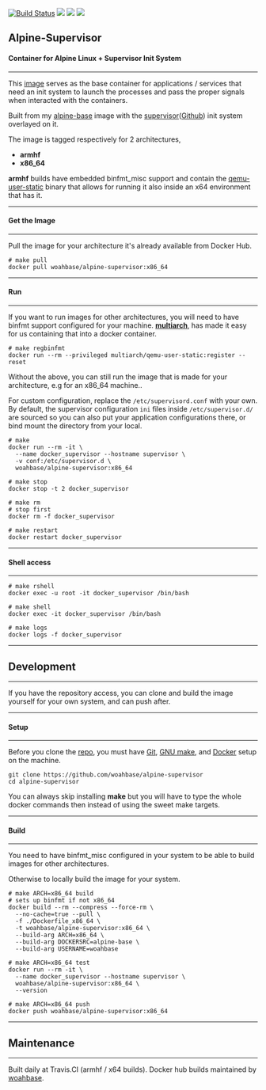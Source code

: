 [![Build Status](https://travis-ci.org/woahbase/alpine-supervisor.svg?branch=master)](https://travis-ci.org/woahbase/alpine-supervisor) [![](https://images.microbadger.com/badges/image/woahbase/alpine-supervisor.svg)](https://microbadger.com/images/woahbase/alpine-supervisor) [![](https://images.microbadger.com/badges/commit/woahbase/alpine-supervisor.svg)](https://microbadger.com/images/alpine-supervisor) [![](https://images.microbadger.com/badges/version/woahbase/alpine-supervisor.svg)](https://microbadger.com/images/woahbase/alpine-supervisor)

## Alpine-Supervisor
#### Container for Alpine Linux + Supervisor Init System

---

This [image][8] serves as the base container for applications
/ services that need an init system to launch the processes and
pass the proper signals when interacted with the containers.

Built from my [alpine-base][9] image with the [supervisor][10]([Github][11]) init system
overlayed on it.

The image is tagged respectively for 2 architectures,
* **armhf**
* **x86_64**

**armhf** builds have embedded binfmt_misc support and contain the
[qemu-user-static][5] binary that allows for running it also inside
an x64 environment that has it.

---
#### Get the Image
---

Pull the image for your architecture it's already available from
Docker Hub.

```
# make pull
docker pull woahbase/alpine-supervisor:x86_64

```

---
#### Run
---

If you want to run images for other architectures, you will need
to have binfmt support configured for your machine. [**multiarch**][4],
has made it easy for us containing that into a docker container.

```
# make regbinfmt
docker run --rm --privileged multiarch/qemu-user-static:register --reset

```
Without the above, you can still run the image that is made for your
architecture, e.g for an x86_64 machine..

For custom configuration, replace the `/etc/supervisord.conf` with
your own. By default, the supervisor configuration `ini` files
inside `/etc/supervisor.d/` are sourced so you can also put your
application configurations there, or bind mount the directory from
your local.

```
# make
docker run --rm -it \
  --name docker_supervisor --hostname supervisor \
  -v conf:/etc/supervisor.d \
  woahbase/alpine-supervisor:x86_64

# make stop
docker stop -t 2 docker_supervisor

# make rm
# stop first
docker rm -f docker_supervisor

# make restart
docker restart docker_supervisor

```

---
#### Shell access
---

```
# make rshell
docker exec -u root -it docker_supervisor /bin/bash

# make shell
docker exec -it docker_supervisor /bin/bash

# make logs
docker logs -f docker_supervisor

```

---
## Development
---

If you have the repository access, you can clone and
build the image yourself for your own system, and can push after.

---
#### Setup
---

Before you clone the [repo][7], you must have [Git][1], [GNU make][2],
and [Docker][3] setup on the machine.

```
git clone https://github.com/woahbase/alpine-supervisor
cd alpine-supervisor

```
You can always skip installing **make** but you will have to
type the whole docker commands then instead of using the sweet
make targets.

---
#### Build
---

You need to have binfmt_misc configured in your system to be able
to build images for other architectures.

Otherwise to locally build the image for your system.

```
# make ARCH=x86_64 build
# sets up binfmt if not x86_64
docker build --rm --compress --force-rm \
  --no-cache=true --pull \
  -f ./Dockerfile_x86_64 \
  -t woahbase/alpine-supervisor:x86_64 \
  --build-arg ARCH=x86_64 \
  --build-arg DOCKERSRC=alpine-base \
  --build-arg USERNAME=woahbase

# make ARCH=x86_64 test
docker run --rm -it \
  --name docker_supervisor --hostname supervisor \
  woahbase/alpine-supervisor:x86_64 \
  --version

# make ARCH=x86_64 push
docker push woahbase/alpine-supervisor:x86_64

```

---
## Maintenance
---

Built daily at Travis.CI (armhf / x64 builds). Docker hub builds maintained by [woahbase][6].

[1]: https://git-scm.com
[2]: https://www.gnu.org/software/make/
[3]: https://www.docker.com
[4]: https://hub.docker.com/r/multiarch/qemu-user-static/
[5]: https://github.com/multiarch/qemu-user-static/releases/
[6]: https://hub.docker.com/u/woahbase

[7]: https://github.com/woahbase/alpine-supervisor
[8]: https://hub.docker.com/r/woahbase/alpine-supervisor
[9]: https://hub.docker.com/r/woahbase/alpine-base

[10]: http://supervisord.org/index.html
[11]: https://github.com/Supervisor/supervisor
